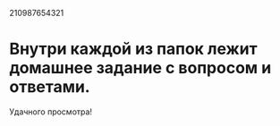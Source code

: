 210987654321

# Внутри каждой из папок лежит домашнее задание с вопросом и ответами.
Удачного просмотра!
